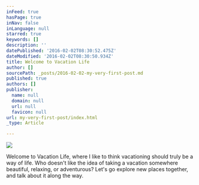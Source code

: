 ```yaml
---
inFeed: true
hasPage: true
inNav: false
inLanguage: null
starred: true
keywords: []
description: ''
datePublished: '2016-02-02T08:30:52.475Z'
dateModified: '2016-02-02T08:30:50.934Z'
title: Welcome to Vacation Life
author: []
sourcePath: _posts/2016-02-02-my-very-first-post.md
published: true
authors: []
publisher:
  name: null
  domain: null
  url: null
  favicon: null
url: my-very-first-post/index.html
_type: Article

---
```

![](https://the-grid-user-content.s3-us-west-2.amazonaws.com/14798be2-f374-4a92-8df4-992bd8c4257b.jpg)

Welcome to Vacation Life, where I like to think vacationing should truly be a way of life. Who doesn't like the idea of taking a vacation somewhere beautiful, relaxing, or adventurous? Let's go explore new places together, and talk about it along the way.